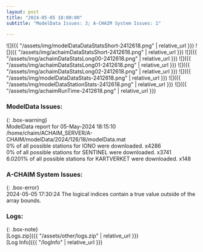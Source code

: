 ```yaml
---
layout: post
title: "2024-05-05 18:00:00"
subtitle: "ModelData Issues: 3; A-CHAIM System Issues: 1"

---
```


![]({{ "/assets/img/modelDataDataStatsShort-2412618.png" | relative_url }})
![]({{ "/assets/img/achaimDataStatsShort-2412618.png" | relative_url }})
![]({{ "/assets/img/achaimDataStatsLong00-2412618.png" | relative_url }})
![]({{ "/assets/img/achaimDataStatsLong01-2412618.png" | relative_url }})
![]({{ "/assets/img/achaimDataStatsLong02-2412618.png" | relative_url }})
![]({{ "/assets/img/modelDataDataStats-2412618.png" | relative_url }})
![]({{ "/assets/img/modelDataStationStats-2412618.png" | relative_url }})
![]({{ "/assets/img/achaimRunTime-2412618.png" | relative_url }})


### ModelData Issues:  
  
{: .box-warning}  
 ModelData report for 05-May-2024 18:15:10   
 /home/chaim/ACHAIM_SERVER/A-CHAIM/modelData/2024/126/18/modelData.mat   
 0% of all possible stations for IONO were downloaded. x4286   
 0% of all possible stations for SENTINEL were downloaded. x3741   
 6.0201% of all possible stations for KARTVERKET were downloaded. x148   
  
### A-CHAIM System Issues:  
  
{: .box-error}  
2024-05-05 17:30:24 The logical indices contain a true value outside of the array bounds.  

### Logs:  
  
{: .box-note}  
[Logs.zip]({{ "/assets/other/logs.zip" | relative_url }})  
[Log Info]({{ "/logInfo" | relative_url }})  
